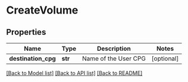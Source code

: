 # CreateVolume

## Properties
Name | Type | Description | Notes
------------ | ------------- | ------------- | -------------
**destination_cpg** | **str** | Name of the User CPG | [optional] 

[[Back to Model list]](../README.md#documentation-for-models) [[Back to API list]](../README.md#documentation-for-api-endpoints) [[Back to README]](../README.md)


